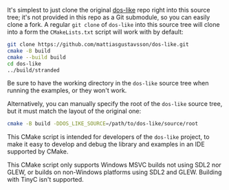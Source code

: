 It's simplest to just clone the original [dos-like](https://github.com/mattiasgustavsson/dos-like) repo right into this source
tree; it's not provided in this repo as a Git submodule, so you can easily
clone a fork. A regular `git clone` of `dos-like` into this source tree will
clone into a form the `CMakeLists.txt` script will work with by default:

```sh
git clone https://github.com/mattiasgustavsson/dos-like.git
cmake -B build
cmake --build build
cd dos-like
../build/stranded
```

Be sure to have the working directory in the `dos-like` source tree when
running the examples, or they won't work.

Alternatively, you can manually specify the root of the `dos-like` source tree,
but it must match the layout of the original one:
```sh
cmake -B build -DDOS_LIKE_SOURCE=/path/to/dos-like/source/root
```

This CMake script is intended for developers of the `dos-like` project, to make
it easy to develop and debug the library and examples in an IDE supported by
CMake.

This CMake script only supports Windows MSVC builds not using SDL2 nor GLEW, or
builds on non-Windows platforms using SDL2 and GLEW.
Building with TinyC isn't supported.
